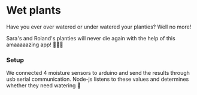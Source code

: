 # Wet plants

Have you ever over watered or under watered your planties? Well no more!

Sara's and Roland's planties will never die again with the help of this amaaaaazing app! 🌿🌱🥑

### Setup
We connected 4 moisture sensors to arduino and send the results through usb serial communication. Node-js listens to these values and determines whether they need watering 🎉
